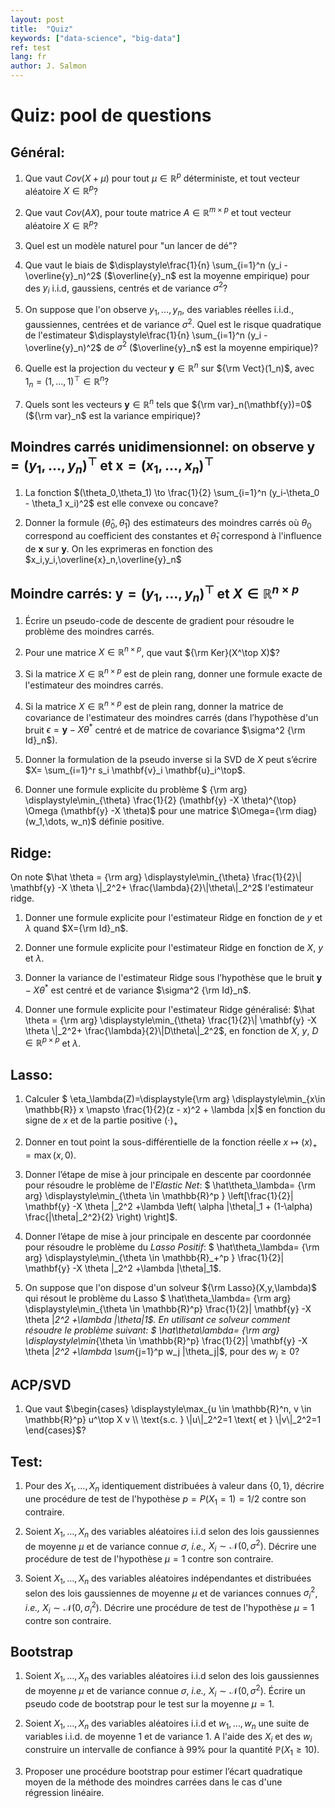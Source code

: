 ```yaml
---
layout: post
title:  "Quiz"
keywords: ["data-science", "big-data"]
ref: test
lang: fr
author: J. Salmon
---
```

# Quiz:  pool de questions


## Général:

1. Que vaut $Cov(X+\mu)$ pour tout $\mu \in \mathbb{R}^p$ déterministe, et tout vecteur aléatoire $X \in \mathbb{R}^p$?

1. Que vaut $Cov(AX)$, pour toute matrice $A \in \mathbb{R}^{m\times p}$ et tout vecteur aléatoire $X \in \mathbb{R}^p$?

1. Quel est un modèle naturel pour "un lancer de dé"?

1. Que vaut le biais de $\displaystyle\frac{1}{n} \sum_{i=1}^n (y_i - \overline{y}_n)^2$ ($\overline{y}_n$ est la moyenne empirique) pour des $y_i$ i.i.d, gaussiens, centrés et de variance $\sigma^2$?

1. On suppose que l'on observe $y_1,\dots,y_n$, des variables réelles i.i.d., gaussiennes, centrées et de variance $\sigma^2$.
Quel est le risque quadratique de l'estimateur $\displaystyle\frac{1}{n} \sum_{i=1}^n (y_i - \overline{y}_n)^2$ de $\sigma^2$ ($\overline{y}_n$ est la moyenne empirique)?

1. Quelle est la projection du vecteur $\mathbf{y} \in \mathbb{R}^n$ sur ${\rm Vect}(1_n)$, avec $1_n =(1,\dots,1)^\top \in \mathbb{R}^n$?

1. Quels sont les vecteurs $\mathbf{y} \in \mathbb{R}^n$ tels que ${\rm var}_n(\mathbf{y})=0$ (${\rm var}_n$ est la variance empirique)?

## Moindres carrés unidimensionnel: on observe $\mathbf{y}=(y_1,\dots,y_n)^\top$ et $\mathbf{x}=(x_1,\dots,x_n)^\top$

1. La fonction $(\theta_0,\theta_1) \to \frac{1}{2} \sum_{i=1}^n (y_i-\theta_0 - \theta_1 x_i)^2$ est elle convexe ou concave?

1. Donner la formule $(\hat\theta_0,\hat\theta_1)$ des estimateurs des moindres carrés où $\theta_0$ correspond au coefficient des constantes et $\hat\theta_1$ correspond à l'influence de $\mathbf{x}$ sur $\mathbf{y}$. On les exprimeras en fonction des $x_i,y_i,\overline{x}_n,\overline{y}_n$



## Moindre carrés: $\mathbf{y}=(y_1,\dots,y_n)^\top$ et $X\in \mathbb{R}^{n \times p}$

1. Écrire un pseudo-code de descente de gradient pour résoudre le problème des moindres carrés.

1. Pour une matrice $X \in \mathbb{R}^{n \times p}$, que vaut ${\rm Ker}(X^\top X)$?

1. Si la matrice $X \in \mathbb{R}^{n \times p}$ est de plein rang, donner une formule exacte de l'estimateur des moindres carrés.

1. Si la matrice $X \in \mathbb{R}^{n \times p}$ est de plein rang, donner la matrice de covariance de l'estimateur des moindres carrés (dans l’hypothèse d'un bruit $\epsilon=\mathbf{y}-X\theta^*$ centré et de matrice de covariance $\sigma^2 {\rm Id}_n$).

1.  Donner la formulation de la pseudo inverse si la SVD de $X$ peut s’écrire
$X= \sum_{i=1}^r s_i \mathbf{v}_i \mathbf{u}_i^\top$.

1.  Donner une formule explicite du problème $
{\rm arg} \displaystyle\min_{\theta} \frac{1}{2}  (\mathbf{y} -X \theta)^{\top} \Omega (\mathbf{y} -X \theta)$ pour une matrice $\Omega={\rm diag}(w_1,\dots, w_n)$ définie positive.



## Ridge:

On note $\hat \theta = {\rm arg} \displaystyle\min_{\theta} \frac{1}{2}\| \mathbf{y} -X \theta \|_2^2+ \frac{\lambda}{2}\|\theta\|_2^2$ l'estimateur ridge.

1. Donner une formule explicite pour l'estimateur Ridge en fonction de $y$ et $\lambda$ quand $X={\rm Id}_n$.

1. Donner une formule explicite pour l'estimateur Ridge en fonction de $X$, $y$ et $\lambda$.

1. Donner la variance de l'estimateur Ridge sous l’hypothèse que le bruit $\mathbf{y} -X \theta^*$ est centré et de variance $\sigma^2 {\rm Id}_n$.

1. Donner une formule explicite pour l'estimateur Ridge généralisé:
$\hat \theta = {\rm arg} \displaystyle\min_{\theta} \frac{1}{2}\| \mathbf{y} -X \theta \|_2^2+ \frac{\lambda}{2}\|D\theta\|_2^2$,
en fonction de $X$, $y$, $D\in \mathbb{R}^{p \times p}$ et $\lambda$.


## Lasso:
1. Calculer $ \eta_\lambda(Z)=\displaystyle{\rm arg} \displaystyle\min_{x\in \mathbb{R}} x \mapsto \frac{1}{2}(z - x)^2 + \lambda |x|$ en fonction du signe de $x$ et de la partie positive $(\cdot)_+$

1. Donner en tout point la sous-différentielle de la fonction réelle $x\mapsto (x)_+=\max(x,0)$.

1. Donner l’étape de mise à jour principale en descente par coordonnée pour résoudre le problème de l'*Elastic Net*:
$ \hat\theta_\lambda= {\rm arg} \displaystyle\min_{\theta \in \mathbb{R}^p } \left[\frac{1}{2}\| \mathbf{y} -X \theta \|_2^2 +\lambda \left( \alpha \|\theta\|_1 + (1-\alpha) \frac{\|\theta\|_2^2}{2} \right) \right]$.

1. Donner l’étape de mise à jour principale en descente par coordonnée pour résoudre le problème du *Lasso Positif*:
$ \hat\theta_\lambda= {\rm arg} \displaystyle\min_{\theta \in \mathbb{R}_+^p } \frac{1}{2}\| \mathbf{y} -X \theta \|_2^2 +\lambda  \|\theta\|_1$.

1. On suppose que l'on dispose d'un solveur ${\rm Lasso}(X,y,\lambda)$ qui résout le problème du Lasso
$ \hat\theta_\lambda= {\rm arg} \displaystyle\min_{\theta \in \mathbb{R}^p} \frac{1}{2}\| \mathbf{y} -X \theta \|_2^2 +\lambda  \|\theta\|_1$. En utilisant ce solveur comment résoudre le problème suivant:
$ \hat\theta_\lambda= {\rm arg} \displaystyle\min_{\theta \in \mathbb{R}^p} \frac{1}{2}\| \mathbf{y} -X \theta \|_2^2 +\lambda  \sum_{j=1}^p w_j |\theta_j|$, pour des $w_j \geq 0$?

## ACP/SVD

1. Que vaut $\begin{cases}
\displaystyle\max_{u \in \mathbb{R}^n, v \in \mathbb{R}^p} u^\top X v \\
\text{s.c. } \|u\|_2^2=1  \text{ et } \|v\|_2^2=1
\end{cases}$?

## Test:

1. Pour des $X_1,\dots, X_n$ identiquement distribuées à valeur dans $\{0,1\}$, décrire une procédure de test de l'hypothèse $p = P(X_1=1) = 1/2$ contre son contraire.

1. Soient $X_1,\dots, X_n$ des variables aléatoires i.i.d selon des lois gaussiennes de moyenne $\mu$ et de variance connue $\sigma$, *i.e.,*   $X_i \sim \mathcal{N}(0,\sigma^2)$. Décrire une procédure de test de l'hypothèse $\mu = 1$ contre son contraire.

1. Soient $X_1,\dots, X_n$ des variables aléatoires indépendantes et distribuées selon des lois gaussiennes de moyenne $\mu$ et de variances connues $\sigma_i^2$, *i.e.,*   $X_i \sim \mathcal{N}(0,\sigma_i^2)$. Décrire une procédure de test de l'hypothèse $\mu = 1$ contre son contraire.


## Bootstrap

1. Soient $X_1,\dots, X_n$ des variables aléatoires i.i.d selon des lois gaussiennes de moyenne $\mu$ et de variance connue $\sigma$, *i.e.,*  $X_i \sim \mathcal{N}(0,\sigma^2)$. Écrire un pseudo code de bootstrap pour le test sur la moyenne $\mu=1$.

1. Soient $X_1,\dots, X_n$ des variables aléatoires i.i.d et $w_1,\dots,w_n$ une suite de variables i.i.d. de moyenne $1$ et de variance $1$. A l'aide des $X_i$ et des $w_i$ construire un intervalle de confiance à 99% pour la quantité $\mathbb{P}( X_1 \geq 10 )$.

1. Proposer une procédure bootstrap pour estimer l’écart quadratique moyen de la méthode des moindres carrées dans le cas d'une régression linéaire.
